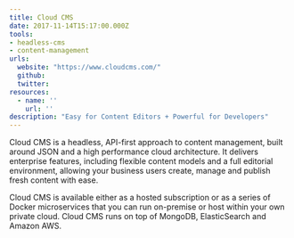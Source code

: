```yaml
---
title: Cloud CMS
date: 2017-11-14T15:17:00.000Z
tools:
- headless-cms
- content-management
urls:
  website: "https://www.cloudcms.com/"
  github:
  twitter:
resources:
  - name: ''
    url: ''
description: "Easy for Content Editors + Powerful for Developers"
---
```


Cloud CMS is a headless, API-first approach to content management, built around JSON and a high performance cloud architecture. It delivers enterprise features, including flexible content models and a full editorial environment, allowing your business users create, manage and publish fresh content with ease.

Cloud CMS is available either as a hosted subscription or as a series of Docker microservices that you can run on-premise or host within your own private cloud. Cloud CMS runs on top of MongoDB, ElasticSearch and Amazon AWS.
